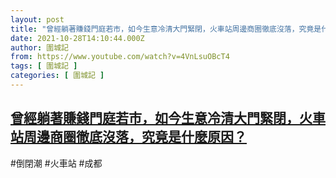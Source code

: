 ```yaml
---
layout: post
title: "曾經躺著賺錢門庭若市，如今生意冷清大門緊閉，火車站周邊商圈徹底沒落，究竟是什麼原因？"
date: 2021-10-28T14:10:44.000Z
author: 圍城記
from: https://www.youtube.com/watch?v=4VnLsuOBcT4
tags: [ 圍城記 ]
categories: [ 圍城記 ]
---
```

<!--1635430244000-->
[曾經躺著賺錢門庭若市，如今生意冷清大門緊閉，火車站周邊商圈徹底沒落，究竟是什麼原因？](https://www.youtube.com/watch?v=4VnLsuOBcT4)
------

<div>
#倒閉潮 #火車站 #成都
</div>
